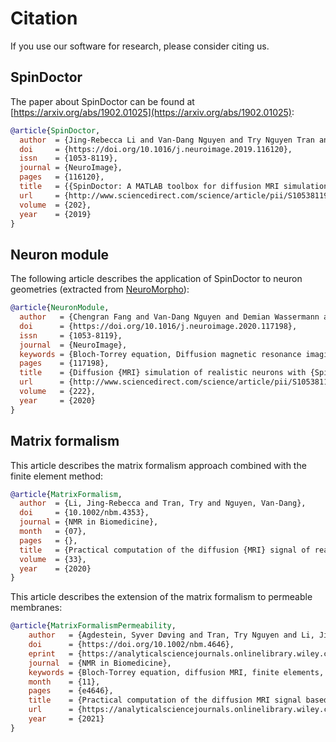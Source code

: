 # Citation

If you use our software for research, please consider citing us.


## SpinDoctor

The paper about SpinDoctor can be found at
[https://arxiv.org/abs/1902.01025](https://arxiv.org/abs/1902.01025):

```bibtex
@article{SpinDoctor,
  author  = {Jing-Rebecca Li and Van-Dang Nguyen and Try Nguyen Tran and Jan Valdman and Cong-Bang Trang and Khieu Van Nguyen and Duc Thach Son Vu and Hoang An Tran and Hoang Trong An Tran and Thi Minh Phuong Nguyen},
  doi     = {https://doi.org/10.1016/j.neuroimage.2019.116120},
  issn    = {1053-8119},
  journal = {NeuroImage},
  pages   = {116120},
  title   = {{SpinDoctor: A MATLAB toolbox for diffusion MRI simulation}},
  url     = {http://www.sciencedirect.com/science/article/pii/S1053811919307116},
  volume  = {202},
  year    = {2019}
}
```


## Neuron module

The following article describes the application of SpinDoctor to neuron geometries
(extracted from [NeuroMorpho](http://neuromorpho.org/)):

```bibtex
@article{NeuronModule,
  author   = {Chengran Fang and Van-Dang Nguyen and Demian Wassermann and Jing-Rebecca Li},
  doi      = {https://doi.org/10.1016/j.neuroimage.2020.117198},
  issn     = {1053-8119},
  journal  = {NeuroImage},
  keywords = {Bloch-Torrey equation, Diffusion magnetic resonance imaging, Finite elements, Monte-Carlo, Simulation, Neurons},
  pages    = {117198},
  title    = {Diffusion {MRI} simulation of realistic neurons with {SpinDoctor} and the {Neuron Module}},
  url      = {http://www.sciencedirect.com/science/article/pii/S1053811920306844},
  volume   = {222},
  year     = {2020}
}
```


## Matrix formalism

This article describes the matrix formalism approach combined with the finite element
method:

```bibtex
@article{MatrixFormalism,
  author  = {Li, Jing-Rebecca and Tran, Try and Nguyen, Van-Dang},
  doi     = {10.1002/nbm.4353},
  journal = {NMR in Biomedicine},
  month   = {07},
  pages   = {},
  title   = {Practical computation of the diffusion {MRI} signal of realistic neurons based on {Laplace} eigenfunctions},
  volume  = {33},
  year    = {2020}
}
```

This article describes the extension of the matrix formalism to permeable membranes:

```bibtex
@article{MatrixFormalismPermeability,
    author   = {Agdestein, Syver Døving and Tran, Try Nguyen and Li, Jing-Rebecca},
    doi      = {https://doi.org/10.1002/nbm.4646},
    eprint   = {https://analyticalsciencejournals.onlinelibrary.wiley.com/doi/pdf/10.1002/nbm.4646},
    journal  = {NMR in Biomedicine},
    keywords = {Bloch-Torrey equation, diffusion MRI, finite elements, Laplace eigenfunctions, matrix formalism, permeability, simulation},
    month    = {11},
    pages    = {e4646},
    title    = {Practical computation of the diffusion MRI signal based on Laplace eigenfunctions: permeable interfaces},
    url      = {https://analyticalsciencejournals.onlinelibrary.wiley.com/doi/abs/10.1002/nbm.4646},
    year     = {2021}
}
```
